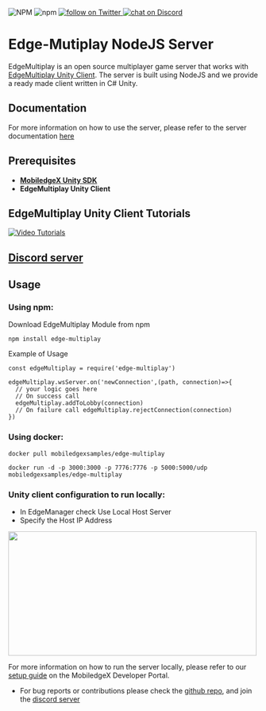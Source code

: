 ![NPM](https://img.shields.io/npm/l/edge-multiplay)
![npm](https://img.shields.io/npm/v/edge-multiplay)
<a href="https://twitter.com/intent/follow?screen_name=mobiledgex">
<img src="https://img.shields.io/twitter/follow/mobiledgex?style=social" alt="follow on Twitter">
</a>
 <a href="https://discord.gg/k22WcfMFZ3">
<img src="https://img.shields.io/discord/779074183551385620?logo=discord" alt="chat on Discord">
</a>


# Edge-Mutiplay NodeJS Server
EdgeMultiplay is an open source multiplayer game server that works with [EdgeMultiplay Unity Client](https://github.com/mobiledgex/edge-multiplay-unity-client). The server is built using NodeJS and we provide a ready made client written in C# Unity.

## Documentation

For more information on how to use the server, please refer to the server documentation [here](https://mobiledgex.github.io/edge-multiplay-node-server/)

## Prerequisites

- **[MobiledgeX Unity SDK](https://github.com/mobiledgex/edge-cloud-sdk-unity)**
- **EdgeMultiplay Unity Client**

## EdgeMultiplay Unity Client Tutorials

[![Video Tutorials](https://img.youtube.com/vi/9kMz6Q3g0xQ/0.jpg)](https://www.youtube.com/watch?v=9kMz6Q3g0xQ&list=PLwUZZfaECSv18E5d0ooDR7S8416pImW8W)


## [Discord server](https://discord.gg/CHCWfgrxh6)

## Usage

### Using npm:

Download EdgeMultiplay Module from npm
```
npm install edge-multiplay
```
Example of Usage
```
const edgeMultiplay = require('edge-multiplay')

edgeMultiplay.wsServer.on('newConnection',(path, connection)=>{
  // your logic goes here 
  // On success call
  edgeMultiplay.addToLobby(connection)
  // On failure call edgeMultiplay.rejectConnection(connection)
})
```


### Using docker: 
```
docker pull mobiledgexsamples/edge-multiplay
```

```
docker run -d -p 3000:3000 -p 7776:7776 -p 5000:5000/udp mobiledgexsamples/edge-multiplay
```


### Unity client configuration to run locally:

- In EdgeManager check Use Local Host Server
- Specify the Host IP Address

<img src="img/LocalHostServer.png" width="500" height="250">

For more information on how to run the server locally, please refer to our [setup guide](https://developers.mobiledgex.com/t/625988aa) on the MobiledgeX Developer Portal. 

* For bug reports or contributions please check the [github repo](https://github.com/mobiledgex/edge-multiplay-node-server), and join the [discord server](https://discord.com/invite/CHCWfgrxh6)
